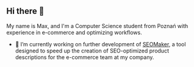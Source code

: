 ## Hi there 👋
My name is Max, and I'm a Computer Science student from Poznań with experience in e-commerce and optimizing workflows.

- 🔭 I’m currently working on further development of [SEOMaker](https://github.com/maksym-sierszen/seo-maker), a tool designed to speed up the creation of SEO-optimized product descriptions for the e-commerce team at my company.



